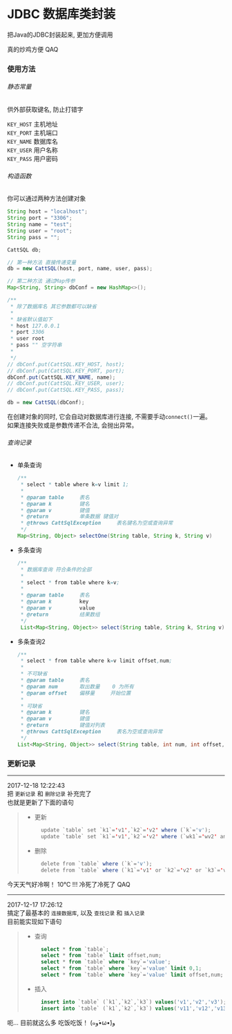 # JDBC 数据库类封装
  
把Java的JDBC封装起来, 更加方便调用  

真的炒鸡方便 QAQ  


### 使用方法

###### 静态常量

供外部获取键名, 防止打错字  

`KEY_HOST` 主机地址  
`KEY_PORT` 主机端口  
`KEY_NAME` 数据库名  
`KEY_USER` 用户名称  
`KEY_PASS` 用户密码  

###### 构造函数

你可以通过两种方法创建对象  

```java
String host = "localhost";
String port = "3306";
String name = "test";
String user = "root";
String pass = "";

CattSQL db;

// 第一种方法 直接传递变量
db = new CattSQL(host, port, name, user, pass);

// 第二种方法 通过Map传参
Map<String, String> dbConf = new HashMap<>();

/**
 * 除了数据库名 其它参数都可以缺省
 *
 * 缺省默认值如下
 * host 127.0.0.1
 * port 3306
 * user root
 * pass "" 空字符串
 * 
 */
// dbConf.put(CattSQL.KEY_HOST, host);
// dbConf.put(CattSQL.KEY_PORT, port);
dbConf.put(CattSQL.KEY_NAME, name);
// dbConf.put(CattSQL.KEY_USER, user);
// dbConf.put(CattSQL.KEY_PASS, pass);

db = new CattSQL(dbConf);

```

在创建对象的同时, 它会自动对数据库进行连接, 不需要手动`connect()`一遍。  
如果连接失败或是参数传递不合法, 会抛出异常。

###### 查询记录

* 单条查询  
	```java
	/**
	 * select * table where k=v limit 1;
	 *
	 * @param table     表名
	 * @param k         键名
	 * @param v         键值
	 * @return          单条数据 键值对
	 * @throws CattSqlException     表名键名为空或查询异常
	 */
	Map<String, Object> selectOne(String table, String k, String v)
	```

* 多条查询
	```java
	/**
	 * 数据库查询 符合条件的全部
	 *
	 * select * from table where k=v;
	 *
	 * @param table     表名
	 * @param k         key
	 * @param v         value
	 * @return          结果数组
	 */
	 List<Map<String, Object>> select(String table, String k, String v)
	```

* 多条查询2
	```java
	/**
	 * select * from table where k=v limit offset,num;
	 *
	 * 不可缺省
	 * @param table     表名
	 * @param num       取出数量    0 为所有
	 * @param offset    偏移量     开始位置
	 *
	 * 可缺省
	 * @param k         键名
	 * @param v         键值
	 * @return          键值对列表
	 * @throws CattSqlException     表名为空或查询异常
	 */
	List<Map<String, Object>> select(String table, int num, int offset, String k, String v)
	```




### 更新记录

---
2017-12-18 12:22:43  
把 `更新记录` 和 `删除记录` 补充完了  
也就是更新了下面的语句  

> * 更新
>	```java
>     update `table` set `k1`='v1',`k2`='v2' where (`k`='v');
>     update `table` set `k1`='v1',`k2`='v2' where (`wk1`='wv2' and `wk2`='wv2');
>	```
> * 删除
>	```java
>     delete from `table` where (`k`='v');
>     delete from `table` where (`k1`='v1' or `k2`='v2' or `k3`='v3')
>	```

今天天气好冷啊！ 10℃ !!! 冷死了冷死了 QAQ  

---
2017-12-17 17:26:12  
搞定了最基本的 `连接数据库`, 以及 `查找记录` 和 `插入记录`  
目前能实现如下语句  

> * 查询
>	```sql
>     select * from `table`;
>     select * from `table` limit offset,num;
>     select * from `table` where `key`='value';
>     select * from `table` where `key`='value' limit 0,1;
>     select * from `table` where `key`='value' limit offset,num;
>	```
> * 插入
>	```sql
>     insert into `table` (`k1`,`k2`,`k3`) values('v1','v2','v3');
>     insert into `table` (`k1`,`k2`,`k3`) values('v11','v12','v13'),('v21','v22','v23'),('v31','v32','v33');
>	```

呃... 目前就这么多 吃饭吃饭！ (๑و•̀ω•́)و  
